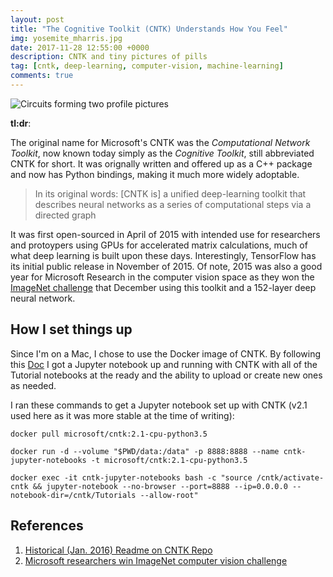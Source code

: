 ```yaml
---
layout: post
title: "The Cognitive Toolkit (CNTK) Understands How You Feel"
img: yosemite_mharris.jpg
date: 2017-11-28 12:55:00 +0000
description: CNTK and tiny pictures of pills
tag: [cntk, deep-learning, computer-vision, machine-learning]
comments: true
---
```


![Circuits forming two profile pictures](http://www.archer-soft.com/en/sites/default/files/cntk.jpg)

**tl:dr**:  

The original name for Microsoft's CNTK was the _Computational Network Toolkit_, now known today simply as the _Cognitive Toolkit_, still abbreviated CNTK for short.  It was orignally written and offered up as a C++ package and now has Python bindings, making it much more widely adoptable.

> In its original words: [CNTK is] a unified deep-learning toolkit that describes neural networks as a series of computational steps via a directed graph

It was first open-sourced in April of 2015 with intended use for researchers and protoypers using GPUs for accelerated matrix calculations, much of what deep learning is built upon these days.  Interestingly, TensorFlow has its initial public release in November of 2015.  Of note, 2015 was also a good year for Microsoft Research in the computer vision space as they won the [ImageNet challenge](https://en.wikipedia.org/wiki/ImageNet#ImageNet_Challenge) that December using this toolkit and a 152-layer deep neural network.


## How I set things up

Since I'm on a Mac, I chose to use the Docker image of CNTK.  By following this [Doc](https://docs.microsoft.com/en-us/cognitive-toolkit/CNTK-Docker-Containers) I got a Jupyter notebook up and running with CNTK with all of the Tutorial notebooks at the ready and the ability to upload or create new ones as needed.

I ran these commands to get a Jupyter notebook set up with CNTK (v2.1 used here as it was more stable at the time of writing):

    docker pull microsoft/cntk:2.1-cpu-python3.5

    docker run -d --volume "$PWD/data:/data" -p 8888:8888 --name cntk-jupyter-notebooks -t microsoft/cntk:2.1-cpu-python3.5

    docker exec -it cntk-jupyter-notebooks bash -c "source /cntk/activate-cntk && jupyter-notebook --no-browser --port=8888 --ip=0.0.0.0 --notebook-dir=/cntk/Tutorials --allow-root"


## References

1.  [Historical (Jan. 2016) Readme on CNTK Repo](https://github.com/Microsoft/CNTK/tree/c977f3957d165ef2793ea9ee4d3f9165fc6c0b80)
1. [Microsoft researchers win ImageNet computer vision challenge](https://blogs.microsoft.com/ai/2015/12/10/microsoft-researchers-win-imagenet-computer-vision-challenge)


